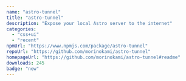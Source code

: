 ```yaml
---
name: "astro-tunnel"
title: "astro-tunnel"
description: "Expose your local Astro server to the internet"
categories:
  - "css+ui"
  - "recent"
npmUrl: "https://www.npmjs.com/package/astro-tunnel"
repoUrl: "https://github.com/morinokami/astro-tunnel"
homepageUrl: "https://github.com/morinokami/astro-tunnel#readme"
downloads: 245
badge: "new"
---
```

